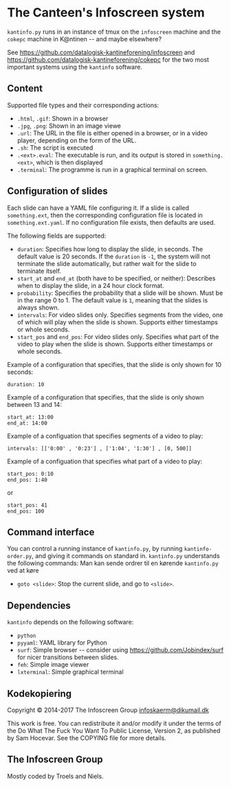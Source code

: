 The Canteen's Infoscreen system
==========================

`kantinfo.py` runs in an instance of tmux on the `infoscreen` machine and the `cokepc` machine in
K@ntinen -- and maybe elsewhere?

See https://github.com/datalogisk-kantineforening/infoscreen and
https://github.com/datalogisk-kantineforening/cokepc for the two most important
systems using the `kantinfo` software.


Content
-------

Supported file types and their corresponding actions:

  * `.html`, `.gif`: Shown in a browser
  * `.jpg`, `.png`: Shown in an image viewe 
  * `.url`: The URL in the file is either opened in a browser, or in a video player,
            depending on the form of the URL.
  * `.sh`: The script is executed
  * `.<ext>.eval`: The executable is run, and its output is stored in  `something.<ext>`, which is then displayed
  * `.terminal`: The programme is run in a graphical terminal on screen.


Configuration of slides
-----------------------

Each slide can have a YAML file configuring it. If a slide is called `something.ext`, then the corresponding
configuration file is located in `something.ext.yaml`.
If no configuration file exists, then defaults are used.

The following fields are supported:

  * `duration`: Specifies how long to display the slide, in seconds. The default value is 20 seconds.
    If the `duration` is `-1`, the system will not terminate the slide automatically, but rather wait for
    the slide to terminate itself.
  * `start_at` and `end_at` (both have to be specified, or neither):
    Describes when to display the slide, in a 24 hour clock format.
  * `probability`: Specifies the probability that a slide will be shown. Must be in the range 0 to 1.
     The default value is `1`, meaning that the slides is always shown.
  * `intervals`: For video slides only. Specifies segments from the video, one of which will play
     when the slide is shown. Supports either timestamps or whole seconds.
  * `start_pos` and `end_pos`: For video slides only. Specifies what part of the video to play when the
    slide is shown. Supports either timestamps or whole seconds.

Example of a configuration that specifies, that the slide is only shown for 10 seconds:

    duration: 10

Example of a configuration that specifies, that the slide is only shown between 13 and 14:

    start_at: 13:00
    end_at: 14:00

Example of a configuation that specifies segments of a video to play:

    intervals: [['0:00' , '0:23'] , ['1:04', '1:30'] , [0, 500]]

Example of a configuation that specifies what part of a video to play:

    start_pos: 0:10
    end_pos: 1:40

or

    start_pos: 41
    end_pos: 100


Command interface
-------------

You can control a running instance of `kantinfo.py`, by running `kantinfo-order.py`, and
giving it commands on standard in. `kantinfo.py` understands the following commands:
Man kan sende ordrer til en kørende `kantinfo.py` ved at køre

  * `goto <slide>`: Stop the current slide, and go to `<slide>`.


Dependencies
-------------

`kantinfo` depends on the following software:

  + `python`
  + `pyyaml`: YAML library for Python
  + `surf`: Simple browser -- consider using https://github.com/Jobindex/surf
    for nicer transitions between slides.
  + `feh`: Simple image viewer
  + `lxterminal`: Simple graphical terminal


Kodekopiering
-------------

Copyright © 2014-2017 The Infoscreen Group <infoskaerm@dikumail.dk>

This work is free. You can redistribute it and/or modify it under the
terms of the Do What The Fuck You Want To Public License, Version 2,
as published by Sam Hocevar. See the COPYING file for more details.

The Infoscreen Group
------------------

Mostly coded by Troels and Niels.

